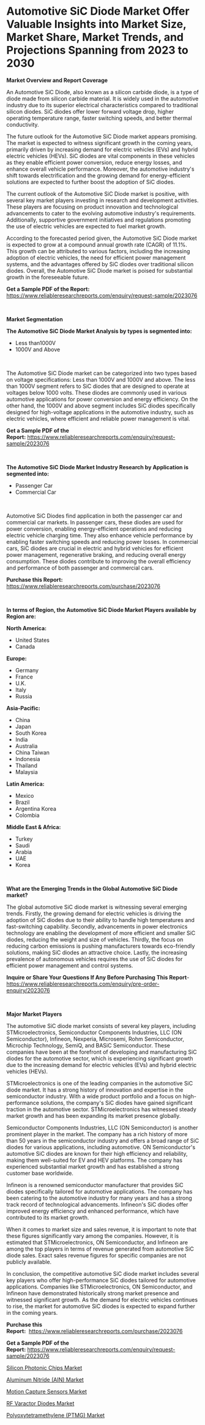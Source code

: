 <p><h1>Automotive SiC Diode Market Offer Valuable Insights into Market Size, Market Share, Market Trends, and Projections Spanning from 2023 to 2030</h1></p><p><strong>Market Overview and Report Coverage</strong></p>
<p><p>An Automotive SiC Diode, also known as a silicon carbide diode, is a type of diode made from silicon carbide material. It is widely used in the automotive industry due to its superior electrical characteristics compared to traditional silicon diodes. SiC diodes offer lower forward voltage drop, higher operating temperature range, faster switching speeds, and better thermal conductivity.</p><p>The future outlook for the Automotive SiC Diode market appears promising. The market is expected to witness significant growth in the coming years, primarily driven by increasing demand for electric vehicles (EVs) and hybrid electric vehicles (HEVs). SiC diodes are vital components in these vehicles as they enable efficient power conversion, reduce energy losses, and enhance overall vehicle performance. Moreover, the automotive industry's shift towards electrification and the growing demand for energy-efficient solutions are expected to further boost the adoption of SiC diodes.</p><p>The current outlook of the Automotive SiC Diode market is positive, with several key market players investing in research and development activities. These players are focusing on product innovation and technological advancements to cater to the evolving automotive industry's requirements. Additionally, supportive government initiatives and regulations promoting the use of electric vehicles are expected to fuel market growth.</p><p>According to the forecasted period given, the Automotive SiC Diode market is expected to grow at a compound annual growth rate (CAGR) of 11.1%. This growth can be attributed to various factors, including the increasing adoption of electric vehicles, the need for efficient power management systems, and the advantages offered by SiC diodes over traditional silicon diodes. Overall, the Automotive SiC Diode market is poised for substantial growth in the foreseeable future.</p></p>
<p><strong>Get a Sample PDF of the Report:</strong> <a href="https://www.reliableresearchreports.com/enquiry/request-sample/2023076">https://www.reliableresearchreports.com/enquiry/request-sample/2023076</a></p>
<p>&nbsp;</p>
<p><strong>Market Segmentation</strong></p>
<p><strong>The Automotive SiC Diode Market Analysis by types is segmented into:</strong></p>
<p><ul><li>Less than1000V</li><li>1000V and Above</li></ul></p>
<p>&nbsp;</p>
<p><p>The Automotive SiC Diode market can be categorized into two types based on voltage specifications: Less than 1000V and 1000V and above. The less than 1000V segment refers to SiC diodes that are designed to operate at voltages below 1000 volts. These diodes are commonly used in various automotive applications for power conversion and energy efficiency. On the other hand, the 1000V and above segment includes SiC diodes specifically designed for high-voltage applications in the automotive industry, such as electric vehicles, where efficient and reliable power management is vital.</p></p>
<p><strong>Get a Sample PDF of the Report:</strong>&nbsp;<a href="https://www.reliableresearchreports.com/enquiry/request-sample/2023076">https://www.reliableresearchreports.com/enquiry/request-sample/2023076</a></p>
<p>&nbsp;</p>
<p><strong>The Automotive SiC Diode Market Industry Research by Application is segmented into:</strong></p>
<p><ul><li>Passenger Car</li><li>Commercial Car</li></ul></p>
<p>&nbsp;</p>
<p><p>Automotive SiC Diodes find application in both the passenger car and commercial car markets. In passenger cars, these diodes are used for power conversion, enabling energy-efficient operations and reducing electric vehicle charging time. They also enhance vehicle performance by enabling faster switching speeds and reducing power losses. In commercial cars, SiC diodes are crucial in electric and hybrid vehicles for efficient power management, regenerative braking, and reducing overall energy consumption. These diodes contribute to improving the overall efficiency and performance of both passenger and commercial cars.</p></p>
<p><strong>Purchase this Report:</strong>&nbsp; <a href="https://www.reliableresearchreports.com/purchase/2023076">https://www.reliableresearchreports.com/purchase/2023076</a></p>
<p>&nbsp;</p>
<p><strong>In terms of Region, the Automotive SiC Diode Market Players available by Region are:</strong></p>
<p>
    <p> <strong> North America: </strong>
        <ul>
            <li>United States</li>
            <li>Canada</li>
        </ul>
        </p> 
    <p> <strong> Europe: </strong>
        <ul>
            <li>Germany</li>
            <li>France</li>
            <li>U.K.</li>
            <li>Italy</li>
            <li>Russia</li>
        </ul>
        </p> 
    <p> <strong> Asia-Pacific: </strong>
        <ul>
            <li>China</li>
            <li>Japan</li>
            <li>South Korea</li>
            <li>India</li>
            <li>Australia</li>
            <li>China Taiwan</li>
            <li>Indonesia</li>
            <li>Thailand</li>
            <li>Malaysia</li>
        </ul>
        </p> 
    <p> <strong> Latin America: </strong>
        <ul>
            <li>Mexico</li>
            <li>Brazil</li>
            <li>Argentina Korea</li>
            <li>Colombia</li>
        </ul>
        </p> 
    <p> <strong> Middle East & Africa: </strong>
        <ul>
            <li>Turkey</li>
            <li>Saudi</li>
            <li>Arabia</li>
            <li>UAE</li>
            <li>Korea</li>
        </ul>
    </p>
    </p>
<p>&nbsp;</p>
<p><strong>What are the Emerging Trends in the Global Automotive SiC Diode market?</strong></p>
<p><p>The global automotive SiC diode market is witnessing several emerging trends. Firstly, the growing demand for electric vehicles is driving the adoption of SiC diodes due to their ability to handle high temperatures and fast-switching capability. Secondly, advancements in power electronics technology are enabling the development of more efficient and smaller SiC diodes, reducing the weight and size of vehicles. Thirdly, the focus on reducing carbon emissions is pushing manufacturers towards eco-friendly solutions, making SiC diodes an attractive choice. Lastly, the increasing prevalence of autonomous vehicles requires the use of SiC diodes for efficient power management and control systems.</p></p>
<p><strong>Inquire or Share Your Questions If Any Before Purchasing This Report</strong>- <a href="https://www.reliableresearchreports.com/enquiry/pre-order-enquiry/2023076">https://www.reliableresearchreports.com/enquiry/pre-order-enquiry/2023076</a></p>
<p>&nbsp;</p>
<p><strong>Major Market Players</strong></p>
<p><p>The automotive SiC diode market consists of several key players, including STMicroelectronics, Semiconductor Components Industries, LLC (ON Semiconductor), Infineon, Nexperia, Microsemi, Rohm Semiconductor, Microchip Technology, SemiQ, and BASiC Semiconductor. These companies have been at the forefront of developing and manufacturing SiC diodes for the automotive sector, which is experiencing significant growth due to the increasing demand for electric vehicles (EVs) and hybrid electric vehicles (HEVs).</p><p>STMicroelectronics is one of the leading companies in the automotive SiC diode market. It has a strong history of innovation and expertise in the semiconductor industry. With a wide product portfolio and a focus on high-performance solutions, the company's SiC diodes have gained significant traction in the automotive sector. STMicroelectronics has witnessed steady market growth and has been expanding its market presence globally.</p><p>Semiconductor Components Industries, LLC (ON Semiconductor) is another prominent player in the market. The company has a rich history of more than 50 years in the semiconductor industry and offers a broad range of SiC diodes for various applications, including automotive. ON Semiconductor's automotive SiC diodes are known for their high efficiency and reliability, making them well-suited for EV and HEV platforms. The company has experienced substantial market growth and has established a strong customer base worldwide.</p><p>Infineon is a renowned semiconductor manufacturer that provides SiC diodes specifically tailored for automotive applications. The company has been catering to the automotive industry for many years and has a strong track record of technological advancements. Infineon's SiC diodes offer improved energy efficiency and enhanced performance, which have contributed to its market growth.</p><p>When it comes to market size and sales revenue, it is important to note that these figures significantly vary among the companies. However, it is estimated that STMicroelectronics, ON Semiconductor, and Infineon are among the top players in terms of revenue generated from automotive SiC diode sales. Exact sales revenue figures for specific companies are not publicly available.</p><p>In conclusion, the competitive automotive SiC diode market includes several key players who offer high-performance SiC diodes tailored for automotive applications. Companies like STMicroelectronics, ON Semiconductor, and Infineon have demonstrated historically strong market presence and witnessed significant growth. As the demand for electric vehicles continues to rise, the market for automotive SiC diodes is expected to expand further in the coming years.</p></p>
<p><strong>Purchase this Report:</strong>&nbsp;&nbsp;<a href="https://www.reliableresearchreports.com/purchase/2023076">https://www.reliableresearchreports.com/purchase/2023076</a></p>
<p></p>
<p><strong>Get a Sample PDF of the Report:</strong>&nbsp;<a href="https://www.reliableresearchreports.com/enquiry/request-sample/2023076">https://www.reliableresearchreports.com/enquiry/request-sample/2023076</a></p>
<p><p><a href="https://www.linkedin.com/pulse/silicon-photonic-chips-market-insights-players-forecast-srhoe/">Silicon Photonic Chips Market</a></p><p><a href="https://medium.com/@shanelerde/aluminum-nitride-ain-market-share-evolution-and-market-growth-trends-2023-2030-e4d1cd6309e3">Aluminum Nitride (AIN) Market</a></p><p><a href="https://www.linkedin.com/pulse/decoding-motion-capture-sensors-market-deep-dive-latest-trends-oxque/">Motion Capture Sensors Market</a></p><p><a href="https://www.linkedin.com/pulse/rf-varactor-diodes-market-insights-players-forecast-till-iptee/">RF Varactor Diodes Market</a></p><p><a href="https://medium.com/@elyssablick/polyoxytetramethylene-ptmg-market-analysis-its-cagr-market-segmentation-and-global-industry-5fca158b3604">Polyoxytetramethylene (PTMG) Market</a></p></p>